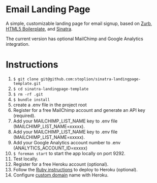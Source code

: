 Email Landing Page
============

A simple, customizable landing page for email signup, based on [Zurb](https://github.com/twitter/bootstrap), [HTML5 Boilerplate](https://github.com/h5bp/html5-boilerplate), and [Sinatra](https://github.com/sinatra/sinatra).

The current version has optional MailChimp and Google Analytics integration.


# Instructions

1. `$ git clone git@github.com:stoplion/sinatra-landingpage-template.git`
1. `$ cd sinatra-landingpage-template`
1. `$ rm -rf .git`
1. `$ bundle install`
1. create a .env file in the project root
1. Register for a free MailChimp account and generate an API key (required).
1. Add your MAILCHIMP_LIST_NAME key to .env file (MAILCHIMP_LIST_NAME=xxxxx).
1. Add your MAILCHIMP_LIST_NAME key to .env file (MAILCHIMP_LIST_NAME=xxxxx).
1. Add your Google Analytics account number to .env (ANALYTICS_ACCOUNT_ID=xxxxx)
1. `$ foreman start` to start the app locally on port 9292.
1. Test locally.
1. Register for a free Heroku account (optional).
1. Follow the [Ruby instructions](https://devcenter.heroku.com/articles/ruby) to deploy to Heroku (optional).
1. Configure [custom domain](https://devcenter.heroku.com/articles/custom-domains) name with Heroku.

